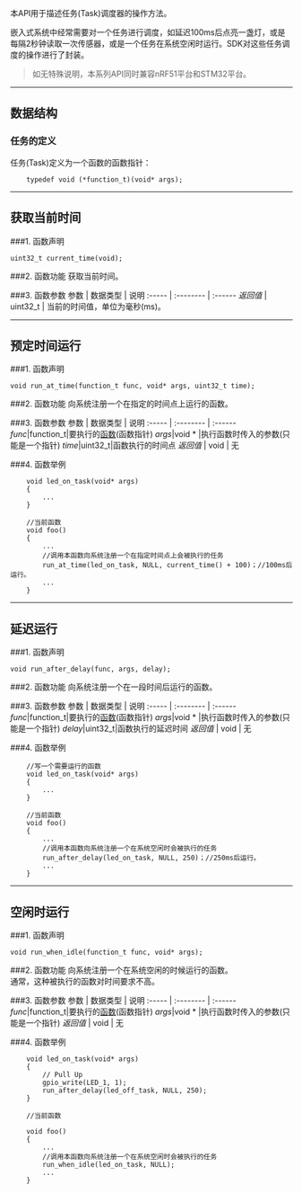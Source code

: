 本API用于描述任务(Task)调度器的操作方法。

嵌入式系统中经常需要对一个任务进行调度，如延迟100ms后点亮一盏灯，或是每隔2秒钟读取一次传感器，或是一个任务在系统空闲时运行。SDK对这些任务调度的操作进行了封装。

> 如无特殊说明，本系列API同时兼容nRF51平台和STM32平台。

***
## 数据结构
### 任务的定义
任务(Task)定义为一个函数的函数指针：
 
```
	typedef void (*function_t)(void* args);
```  


***
## 获取当前时间
###1. 函数声明
```
uint32_t current_time(void);
```

###2. 函数功能
获取当前时间。

###3. 函数参数
参数    | 数据类型   | 说明
:----- | :-------- | :------
*返回值*  | uint32_t | 当前的时间值，单位为毫秒(ms)。

***
## 预定时间运行
###1. 函数声明
```
void run_at_time(function_t func, void* args, uint32_t time);
```

###2. 函数功能
向系统注册一个在指定的时间点上运行的函数。


###3. 函数参数
参数    | 数据类型   | 说明
:----- | :-------- | :------
*func*|function_t|要执行的[函数](#_1)(函数指针)
*args*|void * |执行函数时传入的参数(只能是一个指针)
*time*|uint32_t|函数执行的时间点
*返回值*  | void      | 无

###4. 函数举例
```
	void led_on_task(void* args)
	{
		...
	}

	//当前函数
	void foo()
	{
		...
		//调用本函数向系统注册一个在指定时间点上会被执行的任务
		run_at_time(led_on_task, NULL, current_time() + 100)；//100ms后运行。
		...
	}
```

***
## 延迟运行
###1. 函数声明
```
void run_after_delay(func, args, delay);
```


###2. 函数功能
向系统注册一个在一段时间后运行的函数。


###3. 函数参数
参数    | 数据类型   | 说明
:----- | :-------- | :------
*func*|function_t|要执行的[函数](#_1)(函数指针)
*args*|void * |执行函数时传入的参数(只能是一个指针)
*delay*|uint32_t|函数执行的延迟时间
*返回值*  | void      | 无


###4. 函数举例
```
	//写一个需要运行的函数
	void led_on_task(void* args)
	{
		...
	}

	//当前函数
	void foo()
	{
		...
		//调用本函数向系统注册一个在系统空闲时会被执行的任务
		run_after_delay(led_on_task, NULL, 250)；//250ms后运行。
		...
	}
```

***
## 空闲时运行
###1. 函数声明
```
void run_when_idle(function_t func, void* args);
```


###2. 函数功能
向系统注册一个在系统空闲的时候运行的函数。  
通常，这种被执行的函数对时间要求不高。

###3. 函数参数
参数    | 数据类型   | 说明
:----- | :-------- | :------
*func*|function_t|要执行的[函数](#_1)(函数指针)
*args*|void * |执行函数时传入的参数(只能是一个指针)
*返回值*  | void      | 无

###4. 函数举例
```	
	void led_on_task(void* args)
	{
		// Pull Up
		gpio_write(LED_1, 1);
		run_after_delay(led_off_task, NULL, 250);
	}

	//当前函数
	
	void foo()
	{
		...
		//调用本函数向系统注册一个在系统空闲时会被执行的任务
		run_when_idle(led_on_task, NULL);	
		...
	}
```




